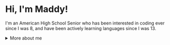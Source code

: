 # Hi, I'm Maddy!
I'm an American High School Senior who has been interested in coding ever since I was 8, and have been actively learning languages since I was 13.

<details>
  <summary>More about me</summary>
  # Skills
  ## Web
  - HTML
  - CSS
  - JavaScript
  ## Application
  - Python
  ## Productivity
  - Notion
  - Figma
  - Microsoft Worod
  - Microsoft Excel
  ## Learning
  - Flutter
  ## Projects
  - Website portfolio
  - Application to manage health-related things
  # Contact
  - ✉️ mmmbrock07@gmail.com
</details>
